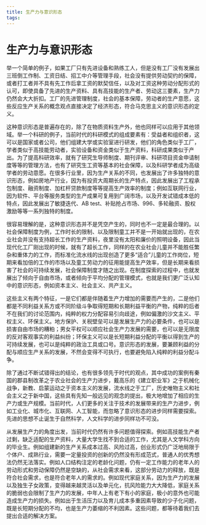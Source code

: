 ```yaml
---
title: 生产力与意识形态
tags:
---
```


# 生产力与意识形态

举一个简单的例子，如果工厂只有先进设备和熟练工人，但是没有工厂没有发展出三班倒工作制、工资日结、招工中介等管理手段，社会没有提供劳动契约的保障，或者打工者并不具有先工作后拿工资的默契信任，以及对工资这种劳动分配形式的认可，即使具备了先进的生产资料、具有高技能的生产者、劳动这三要素，生产力仍然会大大折扣。工厂的先进管理制度，社会的基本保障，劳动者的生产意愿，这些反应生产关系的概念观点直接决定了经济形态，符合马克思主义的意识形态的定义。

这种意识形态是普遍存在的，除了在物质资料生产外，他也同样可以应用于其他领域。举一个科研的例子，当前时代的科研模式的组成要素有：受益者和组织者，这可以是国家或者公司，他们组建大学或实验室进行研发，他们的角色类似于工厂，学者类似于高技能劳动者，实验设备和资金类似于生产资料，科研成果类似于产出。为了提高科研效率，就有了研究生导师制度、期刊评审、科研项目资金申请制度等等的管理方法，也有了研究生工资等基本的社会保障，以及科研学者成为高级学者的劳动意愿。在很多行业里，因为生产关系的不同，也发展出了许多独特的意识形态，例如房地产行业，因为有投资大周期长的生产特点，因此发展出了工程承包制度、融资制度、加杠杆贷款制度等等提高生产效率的制度；例如互联网行业，因为软件、平台等服务类型的生产成果可复用到广阔市场，以及开发试错成本低的特点，因此发展出了敏捷迭代、AB test、补贴抢占市场、996、多轮融资、股权激励等等一系列独特的制度。

很容易理解的是，这种意识形态并不是凭空产生的，同时也不一定是最合理的。以社会保障制度为例，工作时长的限制、以及限制童工并不是一开始就出现的，在农业社会并没有支持超长工作的生产资料，夜里没有太阳和廉价的照明设备，因此当现代化工厂刚出现的时候，就有了超长工作，同样的在农业社会儿童并不能胜任繁杂和重体力的工作，而标准化流水线的出现创造了更多“适合”儿童的工作岗位，短期来看加倍的工作的市场以及童工劳动力的征用能提高生产效率，但是长期来看损害了社会的可持续发展，社会保障制度才随之出现。在制度探索的过程中，也就发展出了倾向于自由市场，或者倾向于平均分配的管理模式，也就是我们更广泛认知中的意识形态，例如资本主义、社会主义、共产主义。

这些主义有两个特征，一是它们都是伴随着生产力增加的需要而产生的，二是他们都是不同利益关系方或不同阶级斗争取得短期和长期利益平衡的产物，纯粹的后者不在我们的讨论范围内，纯粹的权力分配容易引向歧途，例如偏激的沙文主义、平权主义、环保主义。地方保护、关税壁垒可以是发展生产力的必要条件，也可以是损害自由市场的糟粕；男女平权可以顺应社会生产力发展的需要，也可以是无限度的反对客观事实的利益纠纷；环保主义可以是长短期利益分配的平衡以得到生产的可持续发展，也可以是纯粹的政治工具或口号。意识形态的发展，要兼顾利益的分配与顺应生产关系的发展，不然会变得不可执行，也要避免陷入纯粹的利益分配斗争。

除了通过不断试错得出的结论，也有很多领先于时代的观点，其中成功的案例有秦国的郡县制改革之于农业社会的生产力进步，戴高乐的《建立职业军》之于机械化战争，新教、启蒙运动之于资本主义的发展，流水线之于工厂，历史唯物主义和社会主义之于新中国，这些具有先知一般远见的观念的提出，极大地增加了相应的生产力或生产规模。当前时代，人们更多的关注于技术的发展带来的生产力进步，例如工业化、城市化、互联网、人工智能，而忽略了意识形态的进步同样需要探索。先进的思想不止诞生于自然科学，人文科学的进步同样功不可没。

从发展生产力的角度出发，当前时代仍然有许多问题值得探索。例如高技能生产者过剩，缺乏适配的生产资料，大量大学生找不到合适的工作，尤其是人文学科方向的毕业生。例如组建新的生产关系成本过高、风险过高，创业形式仍广泛地局限于个体户、成熟行业，需要一定量投资的创新的仍然没有形成范式，普通人的优秀想法仍然无法落实。例如人口结构注定的老龄化问题，仍有一定工作能力的老年人的劳动形式和劳动保障仍然是空缺的，从社会需求来看，这部分劳动力的释放，既是符合社会需求，也是符合老年人的需求的。例如现代家庭关系，因为生产力的发展以及独生子女政策，变得越来越灵活以及单元化，抗风险能力大大降低，家庭关系的脆弱也会限制了生产力的发展，中年人上有老下有小的家庭，极小的意外也可能造成生产力的损失。例如出于生活压力以及育儿成本多重因素导致的少子化问题，既是长短期分配的不均，也是生产力萎缩的不利因素。这些问题，都等待着我们去提出合适的解决方案。

